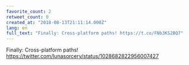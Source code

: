```yaml
---
favorite_count: 2
retweet_count: 0
created_at: "2018-08-13T21:11:14.000Z"
lang: en
full_text: "Finally: Cross-platform paths! https://t.co/FNb3KS2BQ7"
---
```


Finally: Cross-platform paths!
<https://twitter.com/lunasorcery/status/1028682822956007427>
